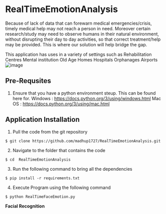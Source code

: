 # RealTimeEmotionAnalysis

Because of lack of data that can forewarn medical emergencies/crisis,  timely medical help may not reach a person in need. Moreover certain research/study may need to observe humans in their natural environment, without disrupting their day to day activities, so that correct treatment/help may be provided. This is where our solution will help bridge the gap. 

This application has uses in a variety of settings such as
Rehabilitation Centres
Mental institution
Old Age Homes
Hospitals
Orphanages
Airports
![image](https://user-images.githubusercontent.com/8532435/227708828-d7ab2373-7acd-4e47-b77d-c4f43c0ef30c.png)


## Pre-Requsites
1. Ensure that you have a python environment steup. This can be found here for. 
	Windows : https://docs.python.org/3/using/windows.html 
	Mac OS : https://docs.python.org/3/using/mac.html 

## Application Installation
1. Pull the code from the git repository 
```shell
$ git clone https://github.com/madhup1727/RealTimeEmotionAnalysis.git
```
2. Navigate to the folder that contains the code
```shell
$ cd  RealTimeEmotionAnalysis
```
3. Run the following command to bring all the dependencies
```shell
$ pip install -r requirements.txt
```
4. Execute Program using the following command
```shell
$ python RealTimeFaceEmotion.py
```

	


**Facial Recognition**
